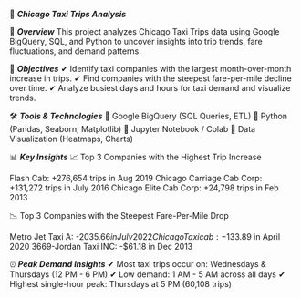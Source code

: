 🚖 ***Chicago Taxi Trips Analysis***

📌 ***Overview***
This project analyzes Chicago Taxi Trips data using Google BigQuery, SQL, and Python to uncover insights into trip trends, fare fluctuations, and demand patterns.

🎯 ***Objectives***
✔ Identify taxi companies with the largest month-over-month increase in trips.
✔ Find companies with the steepest fare-per-mile decline over time.
✔ Analyze busiest days and hours for taxi demand and visualize trends.

🛠 ***Tools & Technologies***
🔹 Google BigQuery (SQL Queries, ETL)
🔹 Python (Pandas, Seaborn, Matplotlib)
🔹 Jupyter Notebook / Colab
🔹 Data Visualization (Heatmaps, Charts)

📊 ***Key Insights***
📈 Top 3 Companies with the Highest Trip Increase

Flash Cab: +276,654 trips in Aug 2019
Chicago Carriage Cab Corp: +131,272 trips in July 2016
Chicago Elite Cab Corp: +24,798 trips in Feb 2013

📉 Top 3 Companies with the Steepest Fare-Per-Mile Drop

Metro Jet Taxi A: -$2035.66 in July 2022
Chicago Taxicab: -$133.89 in April 2020
3669-Jordan Taxi INC: -$61.18 in Dec 2013

⏰ ***Peak Demand Insights***
✔ Most taxi trips occur on: Wednesdays & Thursdays (12 PM - 6 PM)
✔ Low demand: 1 AM - 5 AM across all days
✔ Highest single-hour peak: Thursdays at 5 PM (60,108 trips)

